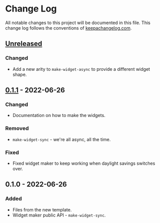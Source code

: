 # Change Log
All notable changes to this project will be documented in this file. This change log follows the conventions of [keepachangelog.com](http://keepachangelog.com/).

## [Unreleased]
### Changed
- Add a new arity to `make-widget-async` to provide a different widget shape.

## [0.1.1] - 2022-06-26
### Changed
- Documentation on how to make the widgets.

### Removed
- `make-widget-sync` - we're all async, all the time.

### Fixed
- Fixed widget maker to keep working when daylight savings switches over.

## 0.1.0 - 2022-06-26
### Added
- Files from the new template.
- Widget maker public API - `make-widget-sync`.

[Unreleased]: https://github.com/your-name/rabbit-pong/compare/0.1.1...HEAD
[0.1.1]: https://github.com/your-name/rabbit-pong/compare/0.1.0...0.1.1

